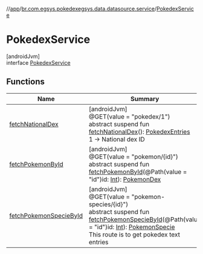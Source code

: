 //[app](../../../index.md)/[br.com.egsys.pokedexegsys.data.datasource.service](../index.md)/[PokedexService](index.md)

# PokedexService

[androidJvm]\
interface [PokedexService](index.md)

## Functions

| Name | Summary |
|---|---|
| [fetchNationalDex](fetch-national-dex.md) | [androidJvm]<br>@GET(value = "pokedex/1")<br>abstract suspend fun [fetchNationalDex](fetch-national-dex.md)(): [PokedexEntries](../../br.com.egsys.pokedexegsys.data.model.network/-pokedex-entries/index.md)<br>1 -> National dex ID |
| [fetchPokemonById](fetch-pokemon-by-id.md) | [androidJvm]<br>@GET(value = "pokemon/{id}")<br>abstract suspend fun [fetchPokemonById](fetch-pokemon-by-id.md)(@Path(value = "id")id: [Int](https://kotlinlang.org/api/latest/jvm/stdlib/kotlin/-int/index.html)): [PokemonDex](../../br.com.egsys.pokedexegsys.data.model.network/-pokemon-dex/index.md) |
| [fetchPokemonSpecieById](fetch-pokemon-specie-by-id.md) | [androidJvm]<br>@GET(value = "pokemon-species/{id}")<br>abstract suspend fun [fetchPokemonSpecieById](fetch-pokemon-specie-by-id.md)(@Path(value = "id")id: [Int](https://kotlinlang.org/api/latest/jvm/stdlib/kotlin/-int/index.html)): [PokemonSpecie](../../br.com.egsys.pokedexegsys.data.model.network/-pokemon-specie/index.md)<br>This route is to get pokedex text entries |
